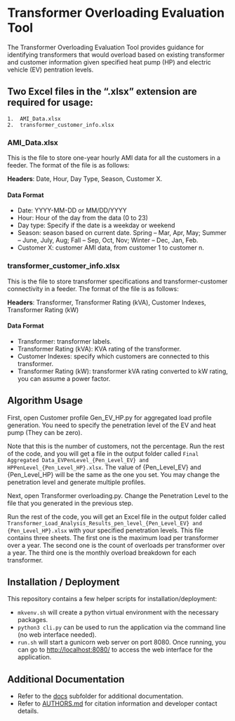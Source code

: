# Transformer Overloading Evaluation Tool

The Transformer Overloading Evaluation Tool provides guidance for identifying transformers that would overload based on existing transformer and customer information given specified heat pump (HP) and electric vehicle (EV) pentration levels.


## Two Excel files in the “.xlsx” extension are required for usage:
    1.	AMI_Data.xlsx
    2.	transformer_customer_info.xlsx

### AMI_Data.xlsx
This is the file to store one-year hourly AMI data for all the customers in a feeder. The format of the file is as follows: 
 
**Headers**: Date, Hour, Day Type, Season, Customer X.

#### Data Format 
- Date: YYYY-MM-DD or MM/DD/YYYY
- Hour: Hour of the day from the data (0 to 23)
- Day type: Specify if the date is a weekday or weekend
- Season: season based on current date. Spring – Mar, Apr, May; Summer – June, July, Aug; Fall – Sep, Oct, Nov; Winter – Dec, Jan, Feb.
- Customer X: customer AMI data, from customer 1 to customer n.

### transformer_customer_info.xlsx
This is the file to store transformer specifications and transformer-customer connectivity in a feeder. The format of the file is as follows: 
 
**Headers**: Transformer, Transformer Rating (kVA), Customer Indexes, Transformer Rating (kW)

#### Data Format
- Transformer: transformer labels.
- Transformer Rating (kVA): KVA rating of the transformer.
- Customer Indexes: specify which customers are connected to this transformer.
- Transformer Rating (kW): transformer kVA rating converted to kW rating, you can assume a power factor.

## Algorithm Usage

First, open Customer profile Gen_EV_HP.py for aggregated load profile generation. You need to specify the penetration level of the EV and heat pump (They can be zero).
 
Note that this is the number of customers, not the percentage.
Run the rest of the code, and you will get a file in the output folder called `Final Aggregated Data_EVPenLevel_{Pen_Level_EV} and HPPenLevel_{Pen_Level_HP}.xlsx`. The value of {Pen_Level_EV} and {Pen_Level_HP} will be the same as the one you set. You may change the penetration level and generate multiple profiles.

Next, open Transformer overloading.py. Change the Penetration Level to the file that you generated in the previous step.
 
Run the rest of the code, you will get an Excel file in the output folder called `Transformer_Load_Analysis_Results_pen_level_{Pen_Level_EV} and {Pen_Level_HP}.xlsx` with your specified penetration levels. This file contains three sheets. The first one is the maximum load per transformer over a year. The second one is the count of overloads per transformer over a year. The third one is the monthly overload breakdown for each transformer.

## Installation / Deployment

This repository contains a few helper scripts for installation/deployment:
* `mkvenv.sh` will create a python virtual environment with the necessary packages.
* `python3 cli.py` can be used to run the application via the command line (no web interface needed).
* `run.sh` will start a gunicorn web server on port 8080. Once running, you can go to [http://localhost:8080/](http://localhost:8080/) to access the web interface for the application.

## Additional Documentation

* Refer to the [docs](docs) subfolder for additional documentation.
* Refer to [AUTHORS.md](AUTHORS.md) for citation information and developer contact details.

